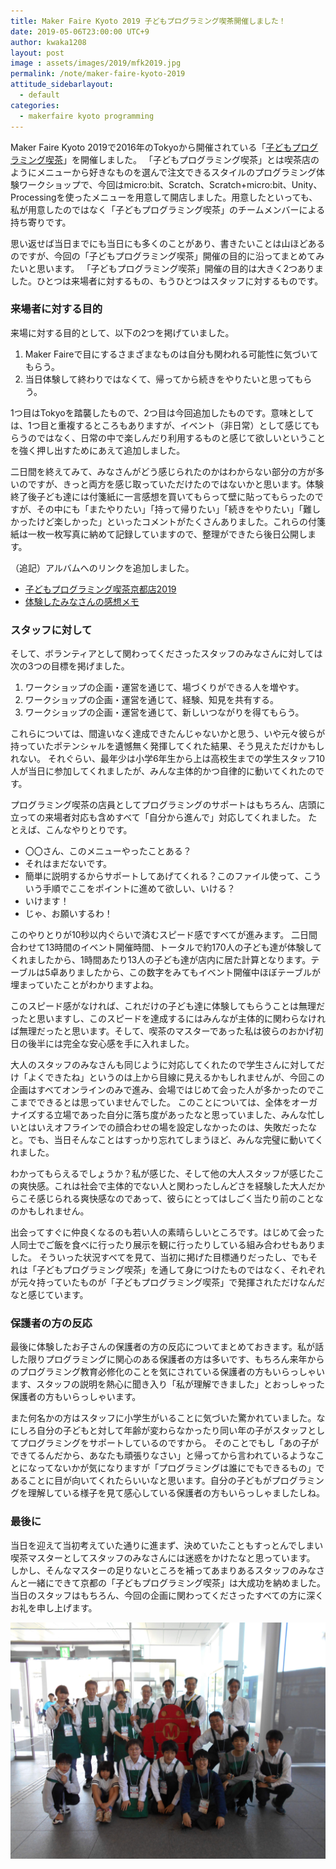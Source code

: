 ```yaml
---
title: Maker Faire Kyoto 2019 子どもプログラミング喫茶開催しました！
date: 2019-05-06T23:00:00 UTC+9
author: kwaka1208
layout: post
image : assets/images/2019/mfk2019.jpg
permalink: /note/maker-faire-kyoto-2019
attitude_sidebarlayout:
  - default
categories:
  - makerfaire kyoto programming
---
```

Maker Faire Kyoto 2019で2016年のTokyoから開催されている「[子どもプログラミング喫茶](https://pgmsaloon4kids.github.io/kyoto/)」を開催しました。
「子どもプログラミング喫茶」とは喫茶店のようにメニューから好きなものを選んで注文できるスタイルのプログラミング体験ワークショップで、今回はmicro:bit、Scratch、Scratch+micro:bit、Unity、Processingを使ったメニューを用意して開店しました。用意したといっても、私が用意したのではなく「子どもプログラミング喫茶」のチームメンバーによる持ち寄りです。

思い返せば当日までにも当日にも多くのことがあり、書きたいことは山ほどあるのですが、今回の「子どもプログラミング喫茶」開催の目的に沿ってまとめてみたいと思います。
「子どもプログラミング喫茶」開催の目的は大きく2つありました。ひとつは来場者に対するもの、もうひとつはスタッフに対するものです。

### 来場者に対する目的
来場に対する目的として、以下の2つを掲げていました。

1. Maker Faireで目にするさまざまなものは自分も関われる可能性に気づいてもらう。
2. 当日体験して終わりではなくて、帰ってから続きをやりたいと思ってもらう。

1つ目はTokyoを踏襲したもので、2つ目は今回追加したものです。意味としては、1つ目と重複するところもありますが、イベント（非日常）として感じてもらうのではなく、日常の中で楽しんだり利用するものと感じて欲しいということを強く押し出すためにあえて追加しました。

二日間を終えてみて、みなさんがどう感じられたのかはわからない部分の方が多いのですが、きっと両方を感じ取っていただけたのではないかと思います。体験終了後子ども達には付箋紙に一言感想を買いてもらって壁に貼ってもらったのですが、その中にも「またやりたい」「持って帰りたい」「続きをやりたい」「難しかったけど楽しかった」といったコメントがたくさんありました。これらの付箋紙は一枚一枚写真に納めて記録していますので、整理ができたら後日公開します。

（追記）アルバムへのリンクを追加しました。
- [子どもプログラミング喫茶京都店2019](https://photos.app.goo.gl/tmYLfDhunEky6zhk7)
- [体験したみなさんの感想メモ](https://photos.app.goo.gl/BNm3M8D8TbpAsk2HA)

### スタッフに対して
そして、ボランティアとして関わってくださったスタッフのみなさんに対しては次の3つの目標を掲げました。

1. ワークショップの企画・運営を通じて、場づくりができる人を増やす。
2. ワークショップの企画・運営を通じて、経験、知見を共有する。
3. ワークショップの企画・運営を通じて、新しいつながりを得てもらう。

これらについては、間違いなく達成できたんじゃないかと思う、いや元々彼らが持っていたポテンシャルを遺憾無く発揮してくれた結果、そう見えただけかもしれない。
それぐらい、最年少は小学6年生から上は高校生までの学生スタッフ10人が当日に参加してくれましたが、みんな主体的かつ自律的に動いてくれたのです。

プログラミング喫茶の店員としてプログラミングのサポートはもちろん、店頭に立っての来場者対応も含めすべて「自分から進んで」対応してくれました。
たとえば、こんなやりとりです。

- 〇〇さん、このメニューやったことある？
- それはまだないです。
- 簡単に説明するからサポートしてあげてくれる？このファイル使って、こういう手順でここをポイントに進めて欲しい、いける？
- いけます！
- じゃ、お願いするわ！

このやりとりが10秒以内ぐらいで済むスピード感ですべてが進みます。
二日間合わせて13時間のイベント開催時間、トータルで約170人の子ども達が体験してくれましたから、1時間あたり13人の子ども達が店内に居た計算となります。テーブルは5卓ありましたから、この数字をみてもイベント開催中ほぼテーブルが埋まっていたことがわかりますよね。

このスピード感がなければ、これだけの子ども達に体験してもらうことは無理だったと思いますし、このスピードを達成するにはみんなが主体的に関わらなければ無理だったと思います。そして、喫茶のマスターであった私は彼らのおかげ初日の後半には完全な安心感を手に入れました。

大人のスタッフのみなさんも同じように対応してくれたので学生さんに対してだけ「よくできたね」というのは上から目線に見えるかもしれませんが、今回この企画はすべてオンラインのみで進み、会場ではじめて会った人が多かったのでここまでできるとは思っていませんでした。
このことについては、全体をオーガナイズする立場であった自分に落ち度があったなと思っていました、みんな忙しいとはいえオフラインでの顔合わせの場を設定しなかったのは、失敗だったなと。でも、当日そんなことはすっかり忘れてしまうほど、みんな完璧に動いてくれました。

わかってもらえるでしょうか？私が感じた、そして他の大人スタッフが感じたこの爽快感。これは社会で主体的でない人と関わったしんどさを経験した大人だからこそ感じられる爽快感なのであって、彼らにとってはしごく当たり前のことなのかもしれません。

出会ってすぐに仲良くなるのも若い人の素晴らしいところです。はじめて会った人同士でご飯を食べに行ったり展示を観に行ったりしている組み合わせもありました。
そういった状況すべてを見て、当初に掲げた目標通りだったし、でもそれは「子どもプログラミング喫茶」を通して身につけたものではなく、それぞれが元々持っていたものが「子どもプログラミング喫茶」で発揮されただけなんだなと感じています。

### 保護者の方の反応
最後に体験したお子さんの保護者の方の反応についてまとめておきます。私が話した限りプログラミングに関心のある保護者の方は多いです、もちろん来年からのプログラミング教育必修化のことを気にされている保護者の方もいらっしゃいます、スタッフの説明を熱心に聞き入り「私が理解できました」とおっしゃった保護者の方もいらっしゃいます。

また何名かの方はスタッフに小学生がいることに気づいた驚かれていました。なにしろ自分の子どもと対して年齢が変わらなかったり同い年の子がスタッフとしてプログラミングをサポートしているのですから。
そのことでもし「あの子ができてるんだから、あなたも頑張りなさい」と帰ってから言われているようなことになってないかが気になりますが「プログラミングは誰にでもできるもの」であることに目が向いてくれたらいいなと思います。自分の子どもがプログラミングを理解している様子を見て感心している保護者の方もいらっしゃましたしね。

### 最後に
当日を迎えて当初考えていた通りに進まず、決めていたこともすっとんでしまい喫茶マスターとしてスタッフのみなさんには迷惑をかけたなと思っています。
しかし、そんなマスターの足りないところを補ってあまりあるスタッフのみなさんと一緒にできて京都の「子どもプログラミング喫茶」は大成功を納めました。
当日のスタッフはもちろん、今回の企画に関わってくださったすべての方に深くお礼を申し上げます。

![集合写真](/assets/images/2019/mfk2019.jpg)
